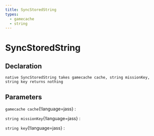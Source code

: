 ```yaml
---
title: SyncStoredString
types:
  - gamecache
  - string
---
```


# SyncStoredString

## Declaration

```jass
native SyncStoredString takes gamecache cache, string missionKey, string key returns nothing
```

## Parameters
`gamecache cache`{!language=jass}
: 

`string missionKey`{!language=jass}
: 

`string key`{!language=jass}
: 
